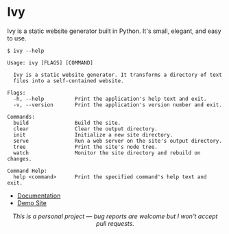 
# Ivy

Ivy is a static website generator built in Python. It's small, elegant, and easy to use.

    $ ivy --help

    Usage: ivy [FLAGS] [COMMAND]

      Ivy is a static website generator. It transforms a directory of text
      files into a self-contained website.

    Flags:
      -h, --help          Print the application's help text and exit.
      -v, --version       Print the application's version number and exit.

    Commands:
      build               Build the site.
      clear               Clear the output directory.
      init                Initialize a new site directory.
      serve               Run a web server on the site's output directory.
      tree                Print the site's node tree.
      watch               Monitor the site directory and rebuild on changes.

    Command Help:
      help <command>      Print the specified command's help text and exit.

* [Documentation][]
* [Demo Site][]

[Documentation]: http://www.dmulholl.com/docs/ivy/
[Demo Site]: http://www.dmulholl.com/demos/ivy/

<p align="center"><em>This is a personal project &mdash; bug reports are welcome but I won't accept pull requests.</em></p>

